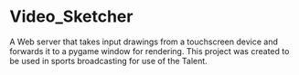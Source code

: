 # Video_Sketcher
A Web server that takes input drawings from a touchscreen device and forwards it to a pygame window for rendering. This project was created to be used in sports broadcasting for use of the Talent.
